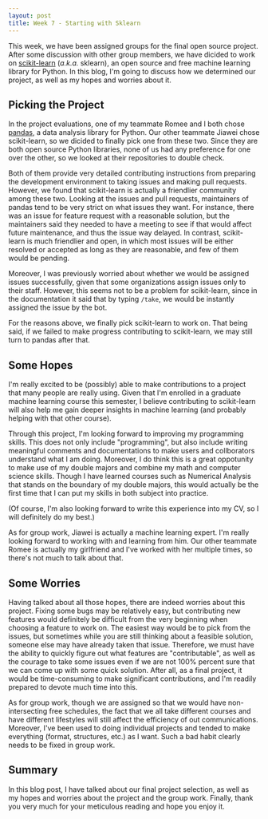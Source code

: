 ```yaml
---
layout: post
title: Week 7 - Starting with Sklearn
---
```


This week, we have been assigned groups for the final open source project. After some discussion with other group members, we have dicided to work on [scikit-learn](https://scikit-learn.org/stable/) (*a.k.a.* sklearn), an open source and free machine learning library for Python. In this blog, I'm going to discuss how we determined our project, as well as my hopes and worries about it.

<!--more-->

## Picking the Project

In the project evaluations, one of my teammate Romee and I both chose [pandas](https://pandas.pydata.org/), a data analysis library for Python. Our other teammate Jiawei chose scikit-learn, so we dicided to finally pick one from these two. Since they are both open source Python libraries, none of us had any preference for one over the other, so we looked at their repositories to double check.

Both of them provide very detailed contributing instructions from preparing the development environment to taking issues and making pull requests. However, we found that scikit-learn is actually a friendlier community among these two. Looking at the issues and pull requests, maintainers of pandas tend to be very strict on what issues they want. For instance, there was an issue for feature request with a reasonable solution, but the maintainers said they needed to have a meeting to see if that would affect future maintenance, and thus the issue way delayed. In contrast, scikit-learn is much friendlier and open, in which most issues will be either resolved or accepted as long as they are reasonable, and few of them would be pending.

Moreover, I was previously worried about whether we would be assigned issues successfully, given that some organizations assign issues only to their staff. However, this seems not to be a problem for scikit-learn, since in the documentation it said that by typing `/take`, we would be instantly assigned the issue by the bot.

For the reasons above, we finally pick scikit-learn to work on. That being said, if we failed to make progress contributing to scikit-learn, we may still turn to pandas after that.

## Some Hopes

I'm really excited to be (possibly) able to make contributions to a project that many people are really using. Given that I'm enrolled in a graduate machine learning course this semester, I believe contributing to scikit-learn will also help me gain deeper insights in machine learning (and probably helping with that other course).

Through this project, I'm looking forward to improving my programming skills. This does not only include "programming", but also include writing meaningful comments and documentations to make users and collborators understand what I am doing. Moreover, I do think this is a great oppotunity to make use of my double majors and combine my math and computer science skills. Though I have learned courses such as Numerical Analysis that stands on the boundary of my double majors, this would actually be the first time that I can put my skills in both subject into practice.

(Of course, I'm also looking forward to write this experience into my CV, so I will definitely do my best.)

As for group work, Jiawei is actually a machine learning expert. I'm really looking forward to working with and learning from him. Our other teammate Romee is actually my girlfriend and I've worked with her multiple times, so there's not much to talk about that.

## Some Worries

Having talked about all those hopes, there are indeed worries about this project. Fixing some bugs may be relatively easy, but contributing new features would definitely be difficult from the very beginning when choosing a feature to work on. The easiest way would be to pick from the issues, but sometimes while you are still thinking about a feasible solution, someone else may have already taken that issue. Therefore, we must have the ability to quickly figure out what features are "contributable", as well as the courage to take some issues even if we are not 100% percent sure that we can come up with some quick solution. After all, as a final project, it would be time-consuming to make significant contributions, and I'm readily prepared to devote much time into this.

As for group work, though we are assigned so that we would have non-intersecting free schedules, the fact that we all take different courses and have different lifestyles will still affect the efficiency of out communications. Moreover, I've been used to doing individual projects and tended to make everything (format, structures, etc.) as I want. Such a bad habit clearly needs to be fixed in group work.

## Summary

In this blog post, I have talked about our final project selection, as well as my hopes and worries about the project and the group work. Finally, thank you very much for your meticulous reading and hope you enjoy it.
